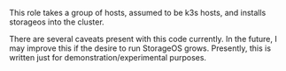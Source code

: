 This role takes a group of hosts, assumed to be k3s hosts, and installs storageos into the cluster.

There are several caveats present with this code currently. In the future, I may improve this if the desire to run StorageOS grows. Presently, this is written just for demonstration/experimental purposes.